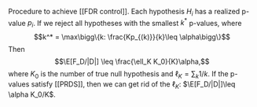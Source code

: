 Procedure to achieve [[FDR control]]. Each hypothesis $H_i$ has a realized p-value $p_i$. If we reject all hypotheses with the smallest $k^*$ p-values, where $$k^* = \max\bigg\{k: \frac{Kp_{(k)}}{k}\leq \alpha\bigg\}$$
Then $$\E[F_D/|D|] \leq \frac{\ell_K K_0}{K}\alpha,$$where $K_0$ is the number of true null hypothesis and $\ell_K = \sum_k 1/k$. If the p-values satisfy [[PRDS]], then we can get rid of the $\ell_K$: $\E[F_D/|D|]\leq \alpha K_0/K$. 


